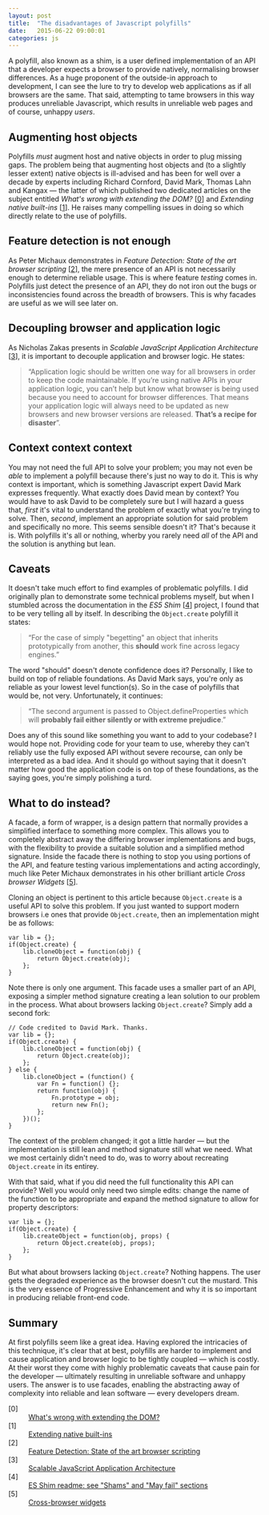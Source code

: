 ```yaml
---
layout: post
title:  "The disadvantages of Javascript polyfills"
date:   2015-06-22 09:00:01
categories: js
---
```


A polyfill, also known as a shim, is a user defined implementation of an API that a developer expects a browser to provide natively, normalising browser differences. As a huge proponent of the outside-in approach to development, I can see the lure to try to develop web applications as if all browsers are the same. That said, attempting to tame browsers in this way produces unreliable Javascript, which results in unreliable web pages and of course, unhappy *users*.

## Augmenting host objects

Polyfills *must* augment host and native objects in order to plug missing gaps. The problem being that augmenting host objects and (to a slightly lesser extent) native objects is ill-advised and has been for well over a decade by experts including Richard Cornford, David Mark, Thomas Lahn and Kangax &mdash; the latter of which published two dedicated articles on the subject entitled *What's wrong with extending the DOM?* [[0](#ref0)] and *Extending native built-ins* [[1](#ref1)]. He raises many compelling issues in doing so which directly relate to the use of polyfills.

## Feature detection is not enough

As Peter Michaux demonstrates in *Feature Detection: State of the art browser scripting* [[2](#ref2)], the mere presence of an API is not necessarily enough to determine reliable usage. This is where feature *testing* comes in. Polyfills just detect the presence of an API, they do not iron out the bugs or inconsistencies found across the breadth of browsers. This is why facades are useful as we will see later on.

## Decoupling browser and application logic

As Nicholas Zakas presents in *Scalable JavaScript Application Architecture* [[3](#ref3)], it is important to decouple application and browser logic. He states:

> &ldquo;Application logic should be written one way for all browsers in order to keep the code maintainable. If you’re using native APIs in your application logic, you can’t help but know what browser is being used because you need to account for browser differences. That means your application logic will always need to be updated as new browsers and new browser versions are released. **That’s a recipe for disaster**&rdquo;.

## Context context context

You may not need the full API to solve your problem; you may not even be *able* to implement a polyfill because there's just no way to do it. This is why context is important, which is something Javascript expert David Mark expresses frequently. What exactly does David mean by context? You would have to ask David to be completely sure but I will hazard a guess that, *first* it's vital to understand the problem of exactly what you're trying to solve. Then, *second*, implement an appropriate solution for said problem and specifically no more. This seems sensible doesn't it? That's because it is. With polyfills it's all or nothing, wherby you rarely need *all* of the API and the solution is anything but lean.

## Caveats

It doesn't take much effort to find examples of problematic polyfills. I did originally plan to demonstrate some technical problems myself, but when I stumbled across the documentation in the *ES5 Shim* [[4](#ref4)] project, I found that to be very telling all by itself. In describing the `Object.create` polyfill it states:

> &ldquo;For the case of simply "begetting" an object that inherits prototypically from another, this **should** work fine across legacy engines.&rdquo;

The word "should" doesn't denote confidence does it? Personally, I like to build on top of reliable foundations. As David Mark says, you're only as reliable as your lowest level function(s). So in the case of polyfills that would be, not very. Unfortunately, it continues:

> &ldquo;The second argument is passed to Object.defineProperties which will **probably fail either silently or with extreme prejudice**.&rdquo;

Does any of this sound like something you want to add to your codebase? I would hope not. Providing code for your team to use, whereby they can't reliably use the fully exposed API without severe recourse, can only be interpreted as a bad idea. And it should go without saying that it doesn't matter how good the application code is on top of these foundations, as the saying goes, you're simply polishing a turd.

## What to do instead?

A facade, a form of wrapper, is a design pattern that normally provides a simplified interface to something more complex. This allows you to completely abstract away the differing browser implementations and bugs, with the flexibility to provide a suitable solution and a simplified method signature. Inside the facade there is nothing to stop you using portions of the API, and feature testing various implementations and acting accordingly, much like Peter Michaux demonstrates in his other brilliant article *Cross browser Widgets* [[5](#ref5)].

Cloning an object is pertinent to this article because `Object.create` is a useful API to solve this problem. If you just wanted to support modern browsers i.e ones that provide `Object.create`, then an implementation might be as follows:

	var lib = {};
	if(Object.create) {
		lib.cloneObject = function(obj) {
			return Object.create(obj);
		};
	}

Note there is only one argument. This facade uses a smaller part of an API, exposing a simpler method signature creating a lean solution to our problem in the process. What about browsers lacking `Object.create`? Simply add a second fork:

	// Code credited to David Mark. Thanks.
	var lib = {};
	if(Object.create) {
		lib.cloneObject = function(obj) {
			return Object.create(obj);
		};
	} else {
		lib.cloneObject = (function() {
			var Fn = function() {};
			return function(obj) {
				Fn.prototype = obj;
				return new Fn();
			};
		})();
	}

The context of the problem changed; it got a little harder &mdash;  but the implementation is still lean and method signature still what we need. What we most certainly didn't need to do, was to worry about recreating `Object.create` in its entirey.

With that said, what if you did need the full functionality this API can provide? Well you would only need two simple edits: change the name of the function to be appropriate and expand the method signature to allow for property descriptors:

	var lib = {};
	if(Object.create) {
		lib.createObject = function(obj, props) {
			return Object.create(obj, props);
		};
	}

But what about browsers lacking `Object.create`? Nothing happens. The user gets the degraded experience as the browser doesn't cut the mustard. This is the very essence of Progressive Enhancement and why it is so important in producing reliable front-end code.

## Summary

At first polyfills seem like a great idea. Having explored the intricacies of this technique, it's clear that at best, polyfills are harder to implement and cause application and browser logic to be tightly coupled &mdash; which is costly. At their worst they come with highly problematic caveats that cause pain for the developer &mdash; ultimately resulting in unreliable software and unhappy users. The answer is to use facades, enabling the abstracting away of complexity into reliable and lean software &mdash; every developers dream.

<dl>
	<dt class="citation" id="ref0">[0]</dt>
	<dd><a href="http://perfectionkills.com/whats-wrong-with-extending-the-dom/">What's wrong with extending the DOM?</a></dd>
	<dt class="citation" id="ref1">[1]</dt>
	<dd><a href="http://perfectionkills.com/extending-native-builtins/">Extending native built-ins</a></dd>
	<dt class="citation" id="ref2">[2]</dt>
	<dd><a href="http://peter.michaux.ca/articles/feature-detection-state-of-the-art-browser-scripting">Feature Detection: State of the art browser scripting</a></dd>
	<dt class="citation" id="ref3">[3]</dt>
	<dd><a href="https://www.youtube.com/watch?v=vXjVFPosQHw">Scalable JavaScript Application Architecture</a></dd>
	<dt class="citation" id="ref4">[4]</dt>
	<dd><a href="https://github.com/es-shims/es5-shim">ES Shim readme: see "Shams" and "May fail" sections</a></dd>
	<dt class="citation" id="ref5">[5]</dt>
	<dd><a href="http://peter.michaux.ca/articles/cross-browser-widgets">Cross-browser widgets</a></dd>
</dl>

<!--

* Why this article? The world has gone crazy for polyfills and I can see why. But the world goes crazy for McDonalds and it's bad for us. I want to explain why this seemingly popular technique to develope web applications, whilst popular, is actually a bad idea so that your software development is more reliable and in turn ensures happy users.

* Browsers are written by us humans and so it follows that browsers contain bugs. Just because an API is implemented in a browser doesn't mean it's trustworthy. Sometimes, the spec is simply misunderstood and implemented differently across browser vendors. Adding a polyfill to the mix just adds complexity in the form of another user-defined implementation.

* The main takeaway is that you can't rely on native APIs, you can't rely on your implementation of a native API and sometimes a polyfill is impossible to implement using alternative methods. e.g. polyfill attachEvent or getElementById. And this doesn't just apply to old APIs, same goes for new ones like Zakas matchMedia.

* CONSISTENCY Then there is the question of consistency. Do you want to use some polyfills and some facades. Probably not. Just use a consistent abstraction, a facade.

* The idea of browsers TODAY being okay to polyfill. Browsers come out all the time and then yesterdays modern browsers are screwed, u end up having to polyfill everything from getEBI to addListener.

The host is a dynamic and unpredictable environment, and polyfills try to bend the rules in order to create a static environment. At best, polyfills are harder to implement. At their worst, they are impossible to implement to standard. This increases development effort significantly but even worse, results in unreliable software. The answer, is of course to use wrappers. You get all the same functionality but without the pitfalls.

-->

